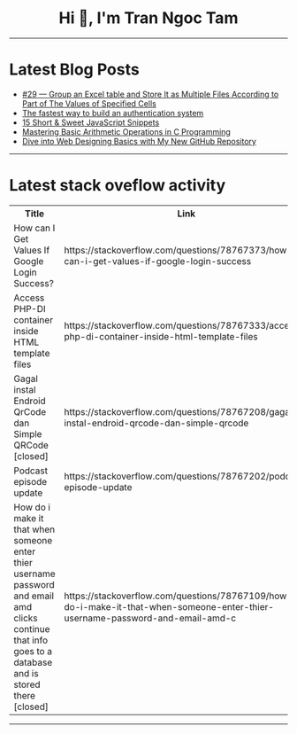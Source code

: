 <h1 align="center">Hi 👋, I'm Tran Ngoc Tam</h1>

---

# Latest Blog Posts 
<!-- BLOG-POST-LIST:START -->
- [#29 — Group an Excel table and Store It as Multiple Files According to Part of The Values of Specified Cells](https://dev.to/judith677/29-group-an-excel-table-and-store-it-as-multiple-files-according-to-part-of-the-values-of-specified-cells-5777)
- [The fastest way to build an authentication system](https://dev.to/logto/the-fastest-way-to-build-an-authentication-system-6o6)
- [15 Short &amp; Sweet JavaScript Snippets](https://dev.to/matin676/15-short-sweet-javascript-snippets-ee4)
- [Mastering Basic Arithmetic Operations in C Programming](https://dev.to/labex/mastering-basic-arithmetic-operations-in-c-programming-4dal)
- [Dive into Web Designing Basics with My New GitHub Repository](https://dev.to/rushikeshsonwane03/dive-into-web-designing-basics-with-my-new-github-repository-2607)
<!-- BLOG-POST-LIST:END -->

---

# Latest stack oveflow activity
<table>
  <tr><th>Title</th><th>Link</th></tr>
  <!-- STACKOVERFLOW:START --><tr><td>How can I Get Values If Google Login Success?</td><td>https://stackoverflow.com/questions/78767373/how-can-i-get-values-if-google-login-success</td></tr><tr><td>Access PHP-DI container inside HTML template files</td><td>https://stackoverflow.com/questions/78767333/access-php-di-container-inside-html-template-files</td></tr><tr><td>Gagal instal Endroid QrCode dan Simple QRCode [closed]</td><td>https://stackoverflow.com/questions/78767208/gagal-instal-endroid-qrcode-dan-simple-qrcode</td></tr><tr><td>Podcast episode update</td><td>https://stackoverflow.com/questions/78767202/podcast-episode-update</td></tr><tr><td>How do i make it that when someone enter thier username password and email amd clicks continue that info goes to a database and is stored there [closed]</td><td>https://stackoverflow.com/questions/78767109/how-do-i-make-it-that-when-someone-enter-thier-username-password-and-email-amd-c</td></tr><!-- STACKOVERFLOW:END -->
</table>

---


